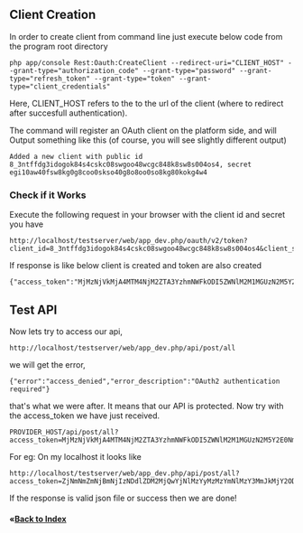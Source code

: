 ## Client Creation
In order to create client from command line just execute below code from the program root directory

```
php app/console Rest:Oauth:CreateClient --redirect-uri="CLIENT_HOST" --grant-type="authorization_code" --grant-type="password" --grant-type="refresh_token" --grant-type="token" --grant-type="client_credentials"
```
Here, CLIENT_HOST refers to the to the url of the client (where to redirect after succesfull authentication).

The command will register an OAuth client on the platform side, and will Output something like this (of course, you will see slightly different output)

```
Added a new client with public id 8_3ntffdg3idogok84s4cskc08swgoo48wcgc848k8sw8s004os4, secret egi10aw40fsw8kg0g8coo0skso40g8o8oo0so8kg80kokg4w4
```

### Check if it Works
Execute the following request in your browser with the client id and secret you have
```
http://localhost/testserver/web/app_dev.php/oauth/v2/token?client_id=8_3ntffdg3idogok84s4cskc08swgoo48wcgc848k8sw8s004os4&client_secret=egi10aw40fsw8kg0g8coo0skso40g8o8oo0so8kg80kokg4w4&grant_type=client_credentials

```

If response is like below client is created and token are also created
```
{"access_token":"MjMzNjVkMjA4MTM4NjM2ZTA3YzhmNWFkODI5ZWNlM2M1MGUzN2M5Y2E0NmZmZWQ3YmY1NzNhM2ExMmM0MzBjOA","expires_in":3600,"token_type":"bearer","scope":null}
```

## Test API
Now lets try to access our api,
```
http://localhost/testserver/web/app_dev.php/api/post/all
```
we will get the error, 
```
{"error":"access_denied","error_description":"OAuth2 authentication required"}
```
that's what we were after. It means that our API is protected. Now try with the access_token we have just received.
```
PROVIDER_HOST/api/post/all?access_token=MjMzNjVkMjA4MTM4NjM2ZTA3YzhmNWFkODI5ZWNlM2M1MGUzN2M5Y2E0NmZmZWQ3YmY1NzNhM2ExMmM0MzBjOA
```
For eg: On my localhost it looks like
```
http://localhost/testserver/web/app_dev.php/api/post/all?access_token=ZjNmNmZmNjBmNjIzNDdlZDM2MjQwYjNlMzYyMzMzYmNlMzY3MmJkMjY2ODVhMTA5ZjY4YTE1YWU1MzIxZWU3MA&expires_in=3600&token_type=bearer
```
If the response is valid json file or success then we are done!

#### &laquo;[Back to Index](index.md)